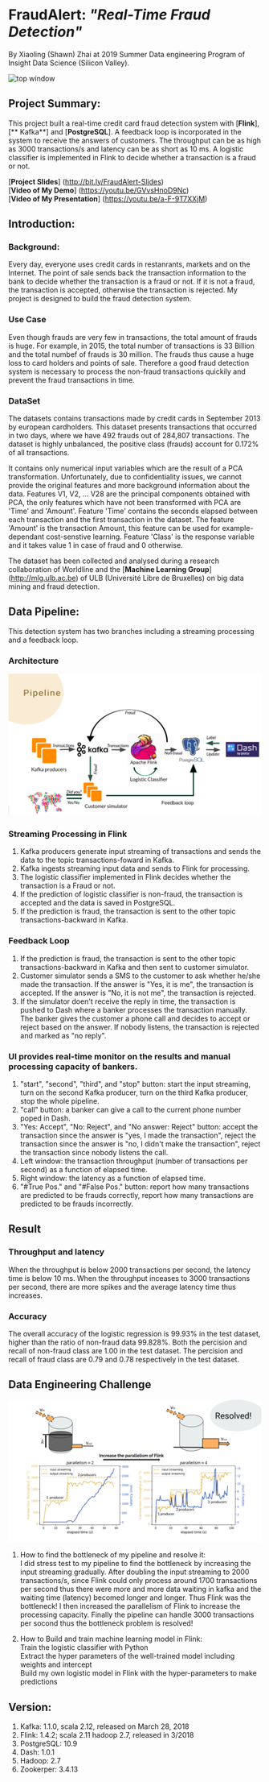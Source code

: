 # FraudAlert: *"Real-Time Fraud Detection"*

By Xiaoling (Shawn) Zhai at 2019 Summer Data engineering Program of Insight Data Science (Silicon Valley).



![top window](https://github.com/Xiaoling1992/FraudAlert/blob/master/images/xiaoling_demo_small.gif)

## Project Summary:
This project built a real-time credit card fraud detection system with [**Flink**],[** Kafka**] and [**PostgreSQL**]. A feedback loop is incorporated in the system to receive the answers of customers. The throughput can be as high as 3000 transactions/s and latency can be as short as 10 ms. A logistic classifier is implemented in Flink to decide whether a transaction is a fraud or not.

[**Project Slides**] (http://bit.ly/FraudAlert-Slides)<br/>
[**Video of My Demo**] (https://youtu.be/GVvsHnoD9Nc)<br/>
[**Video of My Presentation**] (https://youtu.be/a-F-9T7XXjM)

## Introduction:

### Background:
Every day, everyone uses credit cards in restanrants, markets and on the Internet. The point of sale sends back the transaction information to the bank to decide whether the transaction is a fraud or not. If it is not a fraud, the transaction is accepted, otherwise the transaction is rejected. My project is designed to build the fraud detection system.
### Use Case
Even though frauds are very few in transactions, the total amount of frauds is huge. For example, in 2015, the total number of transactions is 33 Billion and the total numbef of frauds is 30 million. The frauds thus cause a huge loss to card holders and points of sale. Therefore a good fraud detection system is necessary to process the non-fraud transactions quickily and prevent the fraud transactions in time.
### DataSet
The datasets contains transactions made by credit cards in September 2013 by european cardholders. This dataset presents transactions that occurred in two days, where we have 492 frauds out of 284,807 transactions. The dataset is highly unbalanced, the positive class (frauds) account for 0.172% of all transactions.

It contains only numerical input variables which are the result of a PCA transformation. Unfortunately, due to confidentiality issues, we cannot provide the original features and more background information about the data. Features V1, V2, ... V28 are the principal components obtained with PCA, the only features which have not been transformed with PCA are 'Time' and 'Amount'. Feature 'Time' contains the seconds elapsed between each transaction and the first transaction in the dataset. The feature 'Amount' is the transaction Amount, this feature can be used for example-dependant cost-senstive learning. Feature 'Class' is the response variable and it takes value 1 in case of fraud and 0 otherwise.

The dataset has been collected and analysed during a research collaboration of Worldline and the [**Machine Learning Group**] (http://mlg.ulb.ac.be) of ULB (Université Libre de Bruxelles) on big data mining and fraud detection.

## Data Pipeline:
This detection system has two branches including a streaming processing and a feedback loop.
### Architecture
![arch](images/pipeline.png)
### Streaming Processing in Flink
1. Kafka producers generate input streaming of transactions and sends the data to the topic transactions-foward in Kafka.
2. Kafka ingests streaming input data and sends to Flink for processing.
3. The logistic classifier implemented in Flink decides whether the transaction is a Fraud or not.
4. If the prediction of logistic classifier is non-fraud, the transaction is accepted and the data is saved in PostgreSQL.
5. If the prediction is fraud, the transaction is sent to the other topic transactions-backward in Kafka.
### Feedback Loop
1. If the prediction is fraud, the transaction is sent to the other topic transactions-backward in Kafka and then sent to customer simulator.
2. Customer simulator sends a SMS to the customer to ask whether he/she made the transaction. If the answer is "Yes, it is me", the transaction is accepted. If the answer is "No, it is not me", the transaction is rejected.
3. If the simulator doen't receive the reply in time, the transaction is pushed to Dash where a banker processes the transaction manually. The banker gives the customer a phone call and decides to accept or reject based on the answer. If nobody listens, the transaction is rejected and marked as "no reply".

### UI provides real-time monitor on the results and manual processing capacity of bankers. 
1. "start", "second", "third", and "stop" button: start the input streaming, turn on the second Kafka producer, turn on the third Kafka producer, stop the whole pipeline.
2. "call" button: a banker can give a call to the current phone number poped in Dash.
3. "Yes: Accept", "No: Reject", and "No answer: Reject" button: accept the transaction since the answer is "yes, I made the transaction", reject the transaction since the answer is "no, I didn't make the transaction", reject the transaction since nobody listens the call.
4. Left window: the transaction throughput (number of transactions per second) as a function of elapsed time.
5. Right window: the latency as a function of elapsed time.
6. "#True Pos." and "#False Pos." button: report how many transactions are predicted to be frauds correctly, report how many transactions are predicted to be frauds incorrectly.

## Result
### Throughput and latency
When the throughput is below 2000 transactions per second, the latency time is below 10 ms. When the throughput inceases to 3000 transactions per second, there are more spikes and the average latency time thus increases.

### Accuracy
The overall accuracy of the logistic regression is 99.93% in the test dataset, higher than the ratio of non-fraud data 99.828%.
Both the percision and recall of non-fraud class are 1.00 in the test dataset. The percision and recall of fraud class are 0.79 and 0.78 respectively in the test dataset.

## Data Engineering Challenge
![arch](images/stress_test.png)
1. How to find the bottleneck of my pipeline and resolve it:<br/>
I did stress test to my pipeline to find the bottleneck by increasing the input streaming gradually. After doubling the input streaming to 2000 transactions/s, since Flink could only process around 1700 transactions per second thus there were more and more data waiting in kafka and the waiting time (latency) becomed longer and longer. Thus Flink was the bottleneck! I then increased the parallelism of Flink to increase the processing capacity. Finally the pipeline can handle 3000 transactions per socond thus the bottleneck problem is resolved!

2. How to Build and train machine learning model in Flink:<br/>
Train the logistic classifier with Python<br/>
Extract the hyper parameters of the well-trained model including weights and intercept<br/>
Build my own logistic model in Flink with the hyper-parameters to make predictions



## Version:
1. Kafka: 1.1.0, scala 2.12,  released on March 28, 2018
2. Flink: 1.4.2;   scala 2.11  hadoop 2.7, released in 3/2018
3. PostgreSQL: 10.9
4. Dash: 1.0.1
5. Hadoop: 2.7
6. Zookerper: 3.4.13



